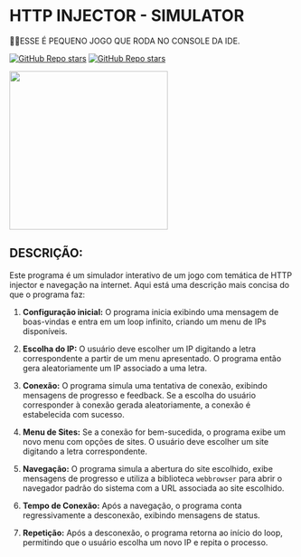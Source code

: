 # HTTP INJECTOR - SIMULATOR
👨‍💻ESSE É PEQUENO JOGO QUE RODA NO CONSOLE DA IDE.

[![GitHub Repo stars](https://img.shields.io/badge/VILHALVA-GITHUB-03A9F4?logo=github)](https://github.com/VILHALVA)
[![GitHub Repo stars](https://img.shields.io/badge/MEUS-CURSOS-03A9F4?logo=github)](https://github.com/VILHALVA?tab=repositories&q=CURSO&type=public&language=&sort=)

<img src="https://cdn6.aptoide.com/imgs/4/a/1/4a1cb561e6a8be1086f53e8c37aff19f_icon.png" align="center" width="280"> <br>

## DESCRIÇÃO:
Este programa é um simulador interativo de um jogo com temática de HTTP injector e navegação na internet. Aqui está uma descrição mais concisa do que o programa faz:

1. **Configuração inicial:** O programa inicia exibindo uma mensagem de boas-vindas e entra em um loop infinito, criando um menu de IPs disponíveis.

2. **Escolha do IP:** O usuário deve escolher um IP digitando a letra correspondente a partir de um menu apresentado. O programa então gera aleatoriamente um IP associado a uma letra.

3. **Conexão:** O programa simula uma tentativa de conexão, exibindo mensagens de progresso e feedback. Se a escolha do usuário corresponder à conexão gerada aleatoriamente, a conexão é estabelecida com sucesso.

4. **Menu de Sites:** Se a conexão for bem-sucedida, o programa exibe um novo menu com opções de sites. O usuário deve escolher um site digitando a letra correspondente.

5. **Navegação:** O programa simula a abertura do site escolhido, exibe mensagens de progresso e utiliza a biblioteca `webbrowser` para abrir o navegador padrão do sistema com a URL associada ao site escolhido.

6. **Tempo de Conexão:** Após a navegação, o programa conta regressivamente a desconexão, exibindo mensagens de status.

7. **Repetição:** Após a desconexão, o programa retorna ao início do loop, permitindo que o usuário escolha um novo IP e repita o processo.

